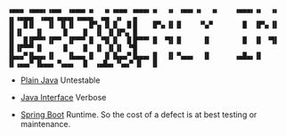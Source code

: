 


    ▗▄▄▄ ▗▄▄▄▖▗▄▄▖ ▗▄▄▄▖▗▖  ▗▖▗▄▄▄ ▗▄▄▄▖▗▖  ▗▖ ▗▄▄▖▗▖  ▗▖    ▗▄▄▄▖▗▖  ▗▖   ▗▖▗▄▄▄▖ ▗▄▄▖▗▄▄▄▖▗▄▄▄▖ ▗▄▖ ▗▖  ▗▖
    ▐▌  █▐▌   ▐▌ ▐▌▐▌   ▐▛▚▖▐▌▐▌  █▐▌   ▐▛▚▖▐▌▐▌    ▝▚▞▘       █  ▐▛▚▖▐▌   ▐▌▐▌   ▐▌     █    █  ▐▌ ▐▌▐▛▚▖▐▌
    ▐▌  █▐▛▀▀▘▐▛▀▘ ▐▛▀▀▘▐▌ ▝▜▌▐▌  █▐▛▀▀▘▐▌ ▝▜▌▐▌     ▐▌        █  ▐▌ ▝▜▌   ▐▌▐▛▀▀▘▐▌     █    █  ▐▌ ▐▌▐▌ ▝▜▌
    ▐▙▄▄▀▐▙▄▄▖▐▌   ▐▙▄▄▖▐▌  ▐▌▐▙▄▄▀▐▙▄▄▖▐▌  ▐▌▝▚▄▄▖  ▐▌      ▗▄█▄▖▐▌  ▐▌▗▄▄▞▘▐▙▄▄▖▝▚▄▄▖  █  ▗▄█▄▖▝▚▄▞▘▐▌  ▐▌




* [Plain Java](dependency-injection/plain)
  Untestable

* [Java Interface](dependency-injection/implementation)
  Verbose

* [Spring Boot](dependency-injection/spring)
  Runtime. So the cost of a defect is at best testing or maintenance.

